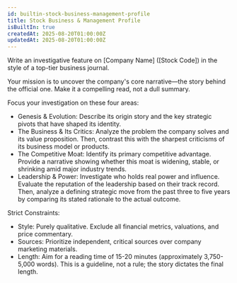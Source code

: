 ```yaml
---
id: builtin-stock-business-management-profile
title: Stock Business & Management Profile
isBuiltIn: true
createdAt: 2025-08-20T01:00:00Z
updatedAt: 2025-08-20T01:00:00Z
---
```


Write an investigative feature on [Company Name] ([Stock Code]) in the style of a top-tier business journal.

Your mission is to uncover the company's core narrative—the story behind the official one. Make it a compelling read, not a dull summary.

Focus your investigation on these four areas:

- Genesis & Evolution: Describe its origin story and the key strategic pivots that have shaped its identity.
- The Business & Its Critics: Analyze the problem the company solves and its value proposition. Then, contrast this with the sharpest criticisms of its business model or products.
- The Competitive Moat: Identify its primary competitive advantage. Provide a narrative showing whether this moat is widening, stable, or shrinking amid major industry trends.
- Leadership & Power: Investigate who holds real power and influence. Evaluate the reputation of the leadership based on their track record. Then, analyze a defining strategic move from the past three to five years by comparing its stated rationale to the actual outcome.

Strict Constraints:

- Style: Purely qualitative. Exclude all financial metrics, valuations, and price commentary.
- Sources: Prioritize independent, critical sources over company marketing materials.
- Length: Aim for a reading time of 15-20 minutes (approximately 3,750-5,000 words). This is a guideline, not a rule; the story dictates the final length.
